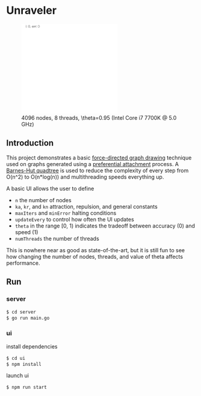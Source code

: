 # Unraveler

<figure>
  <img src='docs/images/graph.gif' width=256>
  <figcaption>4096 nodes, 8 threads, \theta=0.95
   (Intel Core i7 7700K @ 5.0 GHz)</figcaption>
</figure>

## Introduction
This project demonstrates a basic [force-directed graph drawing](https://en.wikipedia.org/wiki/Force-directed_graph_drawing) technique used on graphs generated using a [preferential attachment](https://en.wikipedia.org/wiki/Preferential_attachment) process. A [Barnes-Hut quadtree](https://en.wikipedia.org/wiki/Barnes%E2%80%93Hut_simulation#The_Barnes%E2%80%93Hut_tree) is used to reduce the complexity of every step from O(n^2) to O(n*log(n)) and multithreading speeds everything up.

A basic UI allows the user to define
- `n` the number of nodes
- `ka`, `kr`, and `kn` attraction, repulsion, and general constants
- `maxIters` and `minError` halting conditions
- `updateEvery` to control how often the UI updates
- `theta` in the range [0, 1) indicates the tradeoff between accuracy (0) and speed (1)
- `numThreads` the number of threads

This is nowhere near as good as state-of-the-art, but it is still fun to see how changing the number of nodes, threads, and value of theta affects performance.
## Run
### server
```
$ cd server
$ go run main.go
```

### ui
install dependencies
```
$ cd ui
$ npm install
```
launch ui
```
$ npm run start
```